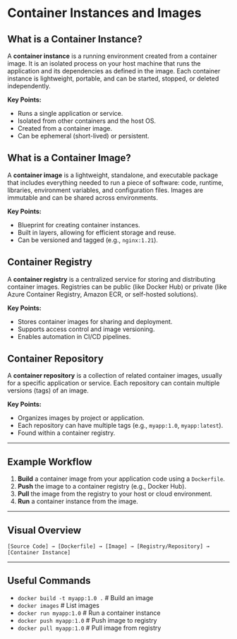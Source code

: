 # Container Instances and Images

## What is a Container Instance?
A **container instance** is a running environment created from a container image. It is an isolated process on your host machine that runs the application and its dependencies as defined in the image. Each container instance is lightweight, portable, and can be started, stopped, or deleted independently.

**Key Points:**
- Runs a single application or service.
- Isolated from other containers and the host OS.
- Created from a container image.
- Can be ephemeral (short-lived) or persistent.

## What is a Container Image?
A **container image** is a lightweight, standalone, and executable package that includes everything needed to run a piece of software: code, runtime, libraries, environment variables, and configuration files. Images are immutable and can be shared across environments.

**Key Points:**
- Blueprint for creating container instances.
- Built in layers, allowing for efficient storage and reuse.
- Can be versioned and tagged (e.g., `nginx:1.21`).

## Container Registry
A **container registry** is a centralized service for storing and distributing container images. Registries can be public (like Docker Hub) or private (like Azure Container Registry, Amazon ECR, or self-hosted solutions).

**Key Points:**
- Stores container images for sharing and deployment.
- Supports access control and image versioning.
- Enables automation in CI/CD pipelines.

## Container Repository
A **container repository** is a collection of related container images, usually for a specific application or service. Each repository can contain multiple versions (tags) of an image.

**Key Points:**
- Organizes images by project or application.
- Each repository can have multiple tags (e.g., `myapp:1.0`, `myapp:latest`).
- Found within a container registry.

---

## Example Workflow
1. **Build** a container image from your application code using a `Dockerfile`.
2. **Push** the image to a container registry (e.g., Docker Hub).
3. **Pull** the image from the registry to your host or cloud environment.
4. **Run** a container instance from the image.

---

## Visual Overview
```
[Source Code] → [Dockerfile] → [Image] → [Registry/Repository] → [Container Instance]
```

---

## Useful Commands
- `docker build -t myapp:1.0 .`  # Build an image
- `docker images`                # List images
- `docker run myapp:1.0`         # Run a container instance
- `docker push myapp:1.0`        # Push image to registry
- `docker pull myapp:1.0`        # Pull image from registry
